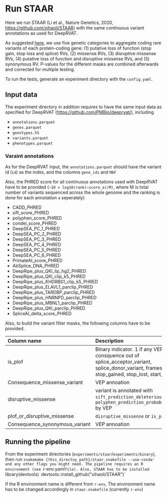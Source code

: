 # Run STAAR 

Here we run STAAR (Li et al., Nature Genetics, 2020, https://github.com/xihaoli/STAAR) with the same continuous variant annotations as used for DeepRVAT. 

As suggested [here](https://github.com/xihaoli/STAARpipeline-Tutorial), we use five genetic categories to aggregate coding rare variants of each protein-coding gene: (1) putative loss of function (stop gain, stop loss and splice) RVs, (2) missense RVs, (3) disruptive missense RVs, (4) putative loss of function and disruptive missense RVs, and (5) synonymous RV.
P-values for the different masks are combined afterwards and corrected for multiple testing. 

To run the tests, generate an experiment directory with the `config.yaml`. 

## Input data
The experiment directory in addition requires to have the same input data as specified for DeepRVAT (https://github.com/PMBio/deeprvat/), including
- `annotations.parquet`
- `genes.parquet`
- `genotypes.h5`
- `variants.parquet`
- `phenotypes.parquet`


### Varaint annotations
As for the DeepRVAT input, the  `annotations.parquet` should have the variant id (`id`) as the index, and the columns `gene_ids` and `MAF`

Also, the PHRED score for all continuous annotations used with DeepRVAT have to be provided (`−10 × log10(rank(−score_a)/M)`, where M is total number of variants sequenced across the whole genome and the ranking is done for each annotation `a` seperately)
- CADD_PHRED
- sift_score_PHRED
- polyphen_score_PHRED
- condel_score_PHRED
- DeepSEA_PC_1_PHRED
- DeepSEA_PC_2_PHRED
- DeepSEA_PC_3_PHRED
- DeepSEA_PC_4_PHRED
- DeepSEA_PC_5_PHRED
- DeepSEA_PC_6_PHRED
- PrimateAI_score_PHRED
- AbSplice_DNA_PHRED
- DeepRipe_plus_QKI_lip_hg2_PHRED
- DeepRipe_plus_QKI_clip_k5_PHRED
- DeepRipe_plus_KHDRBS1_clip_k5_PHRED
- DeepRipe_plus_ELAVL1_parclip_PHRED
- DeepRipe_plus_TARDBP_parclip_PHRED
- DeepRipe_plus_HNRNPD_parclip_PHRED
- DeepRipe_plus_MBNL1_parclip_PHRED
- DeepRipe_plus_QKI_parclip_PHRED
- SpliceAI_delta_score_PHRED   

Also, to build the variant filter masks, the following columns have to be provided. 

| Column name | Description  |
|:----------|:----------|
| is_plof    | Binary indicator. 1 if any VEP consquence out of  splice_acceptor_variant, splice_donor_variant, frameshift_variant, stop_gained, stop_lost, start_lost is True  |
| Consequence_missense_variant    | VEP annoation    |
| disruptive_missense    | variant is annotated with `sift_prediction_deleterious` and `polyphen_prediction_probably_damaging` by VEP   | 
| plof_or_disruptive_missense    | `disruptive_missense` or `is_plof`    |
| Consequence_synonymous_variant    | VEP annoation    |


## Running the pipeline
From the experiment directories (`experiments/staar`/`experiments/binary`), then run `snakemake {this_directoy_path}/staar.snakefile --use-conda' and any other flags you might need.
The pipeline requires an R environment (see `r-env.yaml` file). Also, STAAR has to be installed 
`library(devtools)`
`devtools::install_github("xihaoli/STAAR")`

If the R environment name is different from `r-env`, The environment name has to be changed accordingly in `staar.snakefile` (currently `r-env`)
